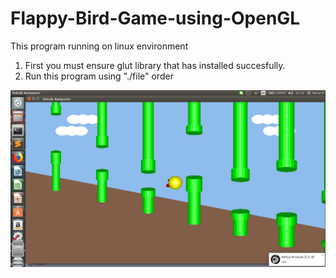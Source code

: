# Flappy-Bird-Game-using-OpenGL

This program running on linux environment
1. First you must ensure glut library that has installed succesfully.
2. Run this program using "./file" order

<img src="Images/Test Environment1.png">
